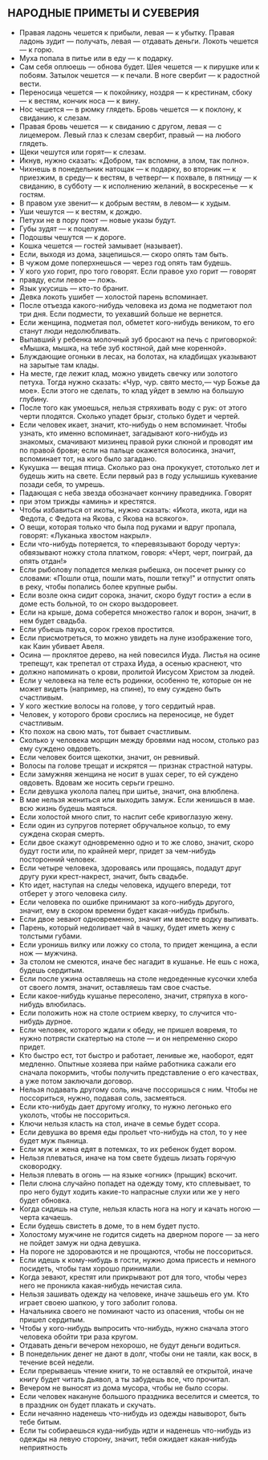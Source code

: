 ﻿## НАРОДНЫЕ ПРИМЕТЫ И СУЕВЕРИЯ
- Правая ладонь чешется к прибыли, левая — к убытку. Правая ладонь зудит — получать, левая — отдавать деньги. Локоть чешется — к горю.
- Муха попала в питье или в еду — к подарку.
- Сам себя оплюешь — обнова будет. Шея чешется — к пирушке или к побоям. Затылок чешется — к печали. В ноге свербит — к радостной вести.
- Переносица чешется — к покойнику, ноздря — к крестинам, сбоку — к вестям, кончик носа — к вину.
- Нос чешется — в рюмку глядеть. Бровь чешется — к поклону, к свиданию, к слезам.
- Правая бровь чешется — к свиданию с другом, левая — с лицемером. Левый глаз к слезам свербит, правый — на любого глядеть.
- Щеки чешутся или горят— к слезам.
- Икнув, нужно сказать: «Добром, так вспомни, а злом, так полно».
- Чихнешь в понедельник натощак — к подарку, во вторник — к приезжим,   в  среду—  к  вестям,   в   четверг—  к похвале,  в  пятницу — к свиданию, в субботу — к  исполнению желаний, в воскресенье — к гостям.
- В правом ухе звенит— к добрым вестям, в левом— к худым.
- Уши чешутся — к вестям, к дождю.
- Петухи не в пору поют — новые указы будут.
- Губы зудят — к поцелуям.
- Подошвы чешутся — к дороге.
- Кошка чешется — гостей замывает (называет).
- Если, выходя из дома, зацепишься.— скоро опять там быть.
- В чужом доме поперхнешься — через год опять там будешь.
- У кого ухо горит, про того говорят. Если правое ухо горит — говорят
- правду, если левое — ложь.
- Язык укусишь — кто-то бранит.
- Девка локоть ушибет — холостой парень вспоминает.
- После отъезда какого-нибудь человека из дома не подметают пол три дня. Если подмести, то уехавший больше не вернется.
- Если женщина, подметая пол, обметет кого-нибудь веником, то его станут люди недолюбливать.
- Выпавший у ребенка молочный зуб бросают на печь с приговоркой: «Мышка, мышка, на тебе зуб костяной, дай мне коренной».
- Блуждающие огоньки в лесах, на болотах, на кладбищах указывают на зарытые там клады.
- На месте, где лежит клад, можно увидеть свечку или золотого петуха. Тогда нужно сказать: «Чур, чур. свято место,— чур Божье да мое». Если этого не сделать, то клад уйдет в землю на большую глубину.
- После того как умоешься, нельзя стряхивать воду с рук: от этого черти плодятся. Сколько упадет брызг, столько будет и чертей.
- Если человек икает, значит, кто-нибудь о нем вспоминает. Чтобы узнать, кто именно вспоминает, загадывают кого-нибудь из знакомых, смачивают мизинец правой руки слюной и проводят им по правой брови; если на пальце окажется волосинка, значит, вспоминает тот, на кого было загадано.
- Кукушка — вещая птица. Сколько раз она прокукует, стотолько лет и будешь жить на свете. Если первый раз в году услышишь кукевание позади себя, то умрешь.
- Падающая с неба звезда обозначает кончину праведника. Говорят
- при этом трижды «аминь» и крестятся.
- Чтобы избавиться от икоты, нужно сказать: «Икота, икота, иди на Федота, с Федота на Якова, с Якова на всякого».
- О вещи, которая только что была под руками и вдруг пропала, говорят: «Луканька хвостом накрыл».
- Если что-нибудь потеряется, то «перевязывают бороду черту»: обвязывают ножку стола платком, говоря: «Черт, черт, поиграй, да опять отдан!»
- Если рыболову попадется мелкая рыбешка, он посечет рынку со словами: «Пошли отца, пошли мать, пошли тетку!" и отпустит опять в реку, чтобы попались более крупные рыбы.
- Если возле окна сидит сорока, значит, скоро будут гости» а если в доме есть больной, то он скоро выздоровеет.
- Если на крыше, дома соберется множество галок и ворон, значит, в нем будет свадьба.
- Если убьешь паука, сорок грехов простится.
- Если присмотреться, то можно увидеть на луне изображение того, как Каин убивает Авеля.
- Осина — проклятое дерево, на ней повесился Иуда. Листья на осине трепещут, как трепетал от страха Иуда, а осенью краснеют, что
- должно напоминать о крови, пролитой Иисусом Христом за людей.
- Если у человека на теле есть родинки, особенно те, которые он не может видеть (например, на спине), то ему суждено быть счастливым.
- У кого жесткие волосы на голове, у того сердитый нрав.
- Человек, у которого брови срослись на переносице, не будет счастливым.
- Кто похож на свою мать, тот бывает счастливым.
- Сколько у человека морщин между бровями над носом, столько раз ему суждено овдоветь.
- Если человек боится щекотки, значит, он ревнивый.
- Волосы па голове трещат и искрятся — признак страстной натуры.
- Если замужняя женщина не носит в ушах серег, то ей суждено овдоветь. Вдовам же носить серьги грешно.
- Если девушка уколола палец при шитье, значит, она влюблена.
- В мае нельзя жениться или выходить замуж. Если женишься в мае. всю жизнь будешь маяться.
- Если холостой много спит, то наспит себе кривоглазую жену.
- Если один из супругов потеряет обручальное кольцо, то ему суждена скорая смерть.
- Если двое скажут одновременно одно и то же слово, значит, скоро будут гости или, по крайней мерг, придет за чем-нибудь посторонний человек.
- Если четыре человека, здороваясь или прощаясь, подадут друг другу руки крест-накрест, значит, быть свадьбе.
- Кто идет, наступая на следы человека, идущего впереди, тот отберет у этого человека силу.
- Если человека по ошибке принимают за кого-нибудь другого, значит, ему в скором времени будет какая-нибудь прибыль.
- Если двое зевают одновременно, значит им вместе водку выпивать.
- Парень, который недоливает чай в чашку, будет иметь жену с толстыми губами.
- Если уронишь вилку или ложку со стола, то придет женщина, а если нож — мужчина.
- За столом не смеются, иначе бес нагадит в кушанье. Не ешь с ножа, будешь сердитым.
- Если после ужина оставляешь на столе недоеденные кусочки хлеба от своего ломтя, значит, оставляешь там свое счастье.
- Если какое-нибудь кушанье пересолено, значит, стряпуха в кого-нибудь влюбилась.
- Если положить нож на столе острием кверху, то случится что-нибудь дурное.
- Если человек, которого ждали к обеду, не пришел вовремя, то нужно потрясти скатертью на столе — и он непременно скоро придет.
- Кто быстро ест, тот быстро и работает, ленивые же, наоборот, едят медленно. Опытные хозяева при найме работника сажали его сначала покормить, чтобы получить представление о его качествах, а уже потом заключали договор.
- Нельзя подавать другому соль, иначе поссоришься с ним. Чтобы не поссориться, нужно, подавая соль, засмеяться.
- Если кто-нибудь дает другому иголку, то нужно легонько его уколоть, чтобы не поссориться.
- Ключи нельзя класть на стол, иначе в семье будет ссора.
- Если девушка во время еды прольет что-нибудь на стол, то у нее будет муж пьяница.
- Если муж и жена едят в потемках, то их ребенок будет вором.
- Нельзя плеваться, иначе на том свете будешь лизать горячую сковородку.
- Нельзя плевать в огонь — на языке «огник» (прыщик) вскочит.
- Пели слюна случайно попадет на одежду тому, кто сплевывает, то про него будут ходить какие-то напрасные слухи или же у него будет обновка.
- Когда сидишь на стуле, нельзя класть нога на ногу и качать ногою — черта качаешь.
- Если будешь свистеть в доме, то в нем будет пусто.
- Холостому мужчине не годится сидеть на дверном пороге — за него не пойдет замуж ни одна девушка.
- На пороге не здороваются и не прощаются, чтобы не поссориться.
- Если идешь к кому-нибудь в гости, нужно дома присесть и немного посидеть, чтобы там хорошо принимали.
- Когда зевают, крестят или прикрывают рот для того, чтобы через него не проникла какая-нибудь нечистая сила.
- Нельзя зашивать одежду на человеке, иначе зашьешь его ум. Кто играет своею шапкою, у того заболит голова.
- Начальника своего не поминают часто из опасения, чтобы он не пришел сердитым.
- Чтобы у кого-нибудь выпросить что-нибудь, нужно сначала этого человека обойти три раза кругом.
- Отдавать деньги вечером нехорошо, не будут деньги водиться.
- В понедельник денег не дают в долг, чтобы они не таяли, как воск, в течение всей недели.
- Если прерываешь чтение книги, то не оставляй ее открытой, иначе книгу будет читать дьявол, а ты забудешь все, что прочитал.
- Вечером не выносят из дома мусора, чтобы не было ссоры.
- Если человек накануне большого праздника веселится и смеется, то в праздник он будет плакать и скучать.
- Если нечаянно наденешь что-нибудь из одежды навыворот, быть тебе битым.
- Если ты собираешься куда-нибудь идти и наденешь что-нибудь из одежды на левую сторону, значит, тебя ожидает какая-нибудь неприятность
